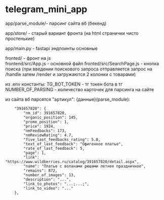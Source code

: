 # telegram_mini_app

app/parse_module/- парсинг сайта вб (бекенд)

app/store/ - старый вариант фронта (на html странички чисто простенькие)

app/main.py - fastapi эндпоинты основные

fronted/ - фронт на js  
frontend/src/App.js  - основной файл
fronted/src/SearchPage.js - кнопка поиска (при введении поискового запроса отправляется запрос на /handle затем /render и загружаются 2 колонки с товарами)

из .env константы:
TG_BOT_TOKEN - тг токен бота в тг 
NUMBER_OF_PARSING - количество карточек для парсинга на сайте


из сайта вб парсятся "артикул": {данные}(parse_module):
```          
    "391657820": {
        "nm_id": 391657820,
        "organic_position": 145,
        "promo_position": 1,
        "price": 1924,
        "nmFeedbacks": 173,
        "nmReviewRating": 4.7,
        "five_last_feedbacks_rating": 5.0,
        "text_of_last_feedback": "Офигенное платье",
        "rate_of_last_feedback": 5,
        "page": 1,
        "link": "https://www.wildberries.ru/catalog/391657820/detail.aspx",
        "name": "Платье с воланами рюшами летнее праздничное",
        "remains": 872,
        "number_of_images": 13,
        "description": "...",
        "link_to_photos": "...;...;",
        "link_to_video": "..."
    },
```